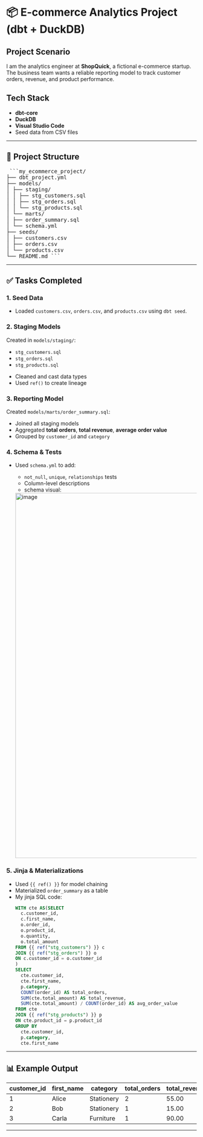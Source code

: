 # 📦 E-commerce Analytics Project (dbt + DuckDB)

## Project Scenario
I am the analytics engineer at **ShopQuick**, a fictional e-commerce startup.  
The business team wants a reliable reporting model to track customer orders, revenue, and product performance.

## Tech Stack
- **dbt-core**
- **DuckDB**
- **Visual Studio Code**
- Seed data from CSV files

---

## 📂 Project Structure
<pre> ```my_ecommerce_project/
├── dbt_project.yml
├── models/
│ ├── staging/
│ │ ├── stg_customers.sql
│ │ ├── stg_orders.sql
│ │ └── stg_products.sql
│ └── marts/
│ ├── order_summary.sql
│ └── schema.yml
├── seeds/
│ ├── customers.csv
│ ├── orders.csv
│ └── products.csv
└── README.md ``` </pre>

---

## ✅ Tasks Completed

### 1. Seed Data
- Loaded `customers.csv`, `orders.csv`, and `products.csv` using `dbt seed`.

### 2. Staging Models
Created in `models/staging/`:
- `stg_customers.sql`
- `stg_orders.sql`
- `stg_products.sql`

* Cleaned and cast data types  
* Used `ref()` to create lineage

### 3. Reporting Model
Created `models/marts/order_summary.sql`:
- Joined all staging models
- Aggregated **total orders**, **total revenue**, **average order value**
- Grouped by `customer_id` and `category`

### 4. Schema & Tests
- Used `schema.yml` to add:
  - `not_null`, `unique`, `relationships` tests
  - Column-level descriptions
  - schema visual:
    
  <img width="964" alt="image" src="https://github.com/user-attachments/assets/f7943522-88a9-46ee-b562-8cfd63c46519" />


### 5. Jinja & Materializations
- Used `{{ ref() }}` for model chaining
- Materialized `order_summary` as a table
- My jinja SQL code:
  ```sql
  WITH cte AS(SELECT
    c.customer_id,
    c.first_name,
    o.order_id,
    o.product_id,
    o.quantity,
    o.total_amount
  FROM {{ ref("stg_customers") }} c
  JOIN {{ ref("stg_orders") }} o
  ON c.customer_id = o.customer_id
  )
  SELECT
    cte.customer_id,
    cte.first_name,
    p.category,
    COUNT(order_id) AS total_orders,
    SUM(cte.total_amount) AS total_revenue,
    SUM(cte.total_amount) / COUNT(order_id) AS avg_order_value
  FROM cte 
  JOIN {{ ref("stg_products") }} p
  ON cte.product_id = p.product_id
  GROUP BY
    cte.customer_id,
    p.category,
    cte.first_name
  ```

---

## 📊 Example Output

| customer_id | first_name | category   | total_orders | total_revenue | avg_order_value |
|-------------|------------|------------|--------------|----------------|------------------|
| 1           | Alice      | Stationery | 2            | 55.00          | 27.50           |
| 2           | Bob        | Stationery | 1            | 15.00          | 15.00           |
| 3           | Carla      | Furniture  | 1            | 90.00          | 90.00           |

---
